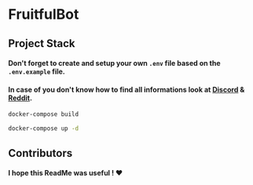 # FruitfulBot

## Project Stack

#### Don't forget to create and setup your own `.env` file based on the `.env.example` file.

#### In case of you don't know how to find all informations look at [Discord](https://discord.com/developers/applications) & [Reddit](https://www.reddit.com/prefs/apps).

```bash
docker-compose build
```

```bash
docker-compose up -d
```

## Contributors

#### I hope this ReadMe was useful ! :heart: